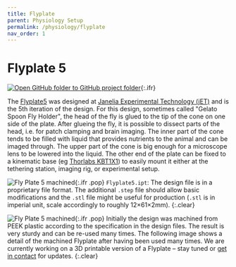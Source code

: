```yaml
---
title: Flyplate
parent: Physiology Setup
permalink: /physiology/flyplate
nav_order: 1
---
```



# Flyplate 5

[![Open GitHub folder]({{site.baseurl}}/assets/img/GitHub-Mark-32px.png) to GitHub project folder](https://github.com/reiserlab/Component-Designs/tree/main/Physiology-Setup/Flyplate){:.ifr}

The [Flyplate5](production/Flyplate5.stl) was designed at [Janelia Experimental Technology (jET)](https://www.janelia.org/support-team/janelia-experimental-technology) and is the 5th iteration of the design. For this design, sometimes called "Gelato Spoon Fly Holder", the head of the fly is glued to the tip of the cone on one side of the plate. After glueing the fly, it is possible to dissect parts of the head, i.e. for patch clamping and brain imaging. The inner part of the cone tends to be filled with liquid that provides nutrients to the animal and can be imaged through. The upper part of the cone is big enough for a microscope lens to be lowered into the liquid. The other end of the plate can be fixed to a kinematic base (eg [Thorlabs KBT1X1](https://www.thorlabs.com/thorproduct.cfm?partnumber=KBT1X1)) to easily mount it either at the tethering station, imaging rig, or experimental setup.

![Fly Plate 5 machined]({{site.baseurl}}/assets/img/Physiology-Setup/Flyplate/Flyplate5.png){:.ifr .pop}
`Flyplate5.ipt`: The design file is in a proprietary file format. The additional `.step` file should allow basic modifications and the `.stl` file might be useful for production (`.stl` is in imperial unit, scale accordingly to roughly 12×61×2mm).
{:.clear}

![Fly Plate 5 machined]({{site.baseurl}}/assets/img/Physiology-Setup/Flyplate/Flyplate5_machined_01_2018.jpg){:.ifr .pop}
Initially the design was machined from PEEK plastic according to the specification in the design files. The result is very sturdy and can be re-used many times. The following image shows a detail of the machined Flyplate after having been used many times. We are currently working on a 3D printable version of a Flyplate – stay tuned or [get in contact]({{site.baseurl}}/about) for updates.
{:.clear}
